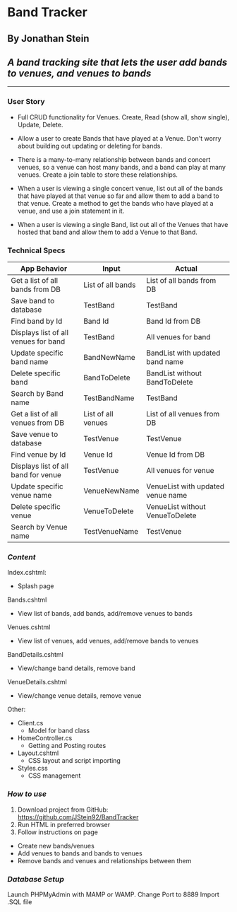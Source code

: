 # Band Tracker #
## By Jonathan Stein ##
## _A band tracking site that lets the user add bands to venues, and venues to bands_ ##
___


### User Story



- Full CRUD functionality for Venues. Create, Read (show all, show single), Update, Delete.

- Allow a user to create Bands that have played at a Venue. Don't worry about building out updating or deleting for bands.

- There is a many-to-many relationship between bands and concert venues, so a venue can host many bands, and a band can play at many venues. Create a join table to store these relationships.

- When a user is viewing a single concert venue, list out all of the bands that have played at that venue so far and allow them to add a band to that venue. Create a method to get the bands who have played at a venue, and use a join statement in it.

- When a user is viewing a single Band, list out all of the Venues that have hosted that band and allow them to add a Venue to that Band.



### Technical Specs

| App Behavior | Input | Actual |
|----|----|----|  
|  Get a list of all bands from DB | List of all bands | List of all bands from DB |
|  Save band to database  |  TestBand  |  TestBand  |
|  Find band by Id | Band Id | Band Id from DB |
|  Displays list of all venues for band | TestBand | All venues for band |
| Update specific band name | BandNewName | BandList with updated band name |
| Delete specific band | BandToDelete  | BandList without BandToDelete  |
| Search by Band name | TestBandName | TestBand |
|  Get a list of all venues from DB | List of all venues | List of all venues from DB |
|  Save venue to database  |  TestVenue  |  TestVenue  |
|  Find venue by Id | Venue Id | Venue Id from DB |
|  Displays list of all band for venue | TestVenue | All venues for venue |
| Update specific venue name | VenueNewName | VenueList with updated venue name |
| Delete specific venue | VenueToDelete  | VenueList without VenueToDelete  |
| Search by Venue name | TestVenueName | TestVenue |

### _Content_ ###

Index.cshtml:
- Splash page

Bands.cshtml
- View list of bands, add bands, add/remove venues to bands

Venues.cshtml
- View list of venues, add venues, add/remove bands to venues

BandDetails.cshtml
- View/change band details, remove band

VenueDetails.cshtml
- View/change venue details, remove venue


Other:
- Client.cs
  - Model for band class
- HomeController.cs
  - Getting and Posting routes
- Layout.cshtml
  - CSS layout and script importing
- Styles.css
  - CSS management

### _How to use_ ###

1. Download project from GitHub: https://github.com/JStein92/BandTracker
2. Run HTML in preferred browser
3. Follow instructions on page
  - Create new bands/venues
  - Add venues to bands and bands to venues
  - Remove bands and venues and relationships between them


### _Database Setup_ ###

Launch PHPMyAdmin with MAMP or WAMP.
Change Port to 8889
Import .SQL file
